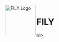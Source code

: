 <img src="https://github.com/user-attachments/assets/da0b5fda-3b44-4bae-b71e-4b2e55220559" align="left" alt="FILY Logo" width="100" />
<h1>FILY</h1>h1>
